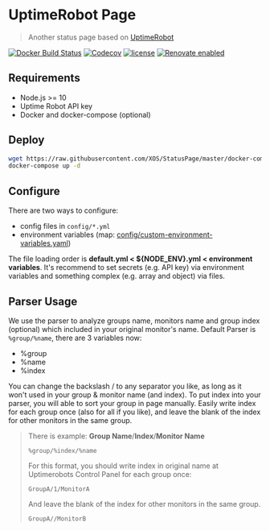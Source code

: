 # UptimeRobot Page

> Another status page based on [UptimeRobot](https://uptimerobot.com/)

[![Docker Build Status](https://img.shields.io/docker/build/giuem/uptimerobot-page.svg?style=flat-square)](https://hub.docker.com/r/nangle/status-page/)
[![Codecov](https://img.shields.io/codecov/c/github/giuem/uptimerobot-page.svg?style=flat-square)](https://codecov.io/gh/XOS/StatusPage)
[![license](https://img.shields.io/github/license/XOS/StatusPage.svg?style=flat-square)](https://github.com/XOS/StatusPage/blob/master/LICENSE)
[![Renovate enabled](https://img.shields.io/badge/renovate-enabled-brightgreen.svg?style=flat-square)](https://renovateapp.com/)


## Requirements

* Node.js >= 10
* Uptime Robot API key
* Docker and docker-compose (optional)

## Deploy

```bash
wget https://raw.githubusercontent.com/XOS/StatusPage/master/docker-compose.yml
docker-compose up -d
```

## Configure

There are two ways to configure:
* config files in `config/*.yml`
* environment variables (map: [config/custom-environment-variables.yaml](config/custom-environment-variables.yaml))

The file loading order is **default.yml < ${NODE_ENV}.yml < environment variables**.
It's recommend to set secrets (e.g. API key) via environment variables and something complex (e.g. array and object) via files.

## Parser Usage

We use the parser to analyze groups name, monitors name and group index (optional) which included in your original monitor's name. 
Default Parser is `%group/%name`, there are 3 variables now: 
  - %group
  - %name
  - %index 

You can change the backslash / to any separator you like, as long as it won't used in your group & monitor name (and index). 
To put index into your parser, you will able to sort your group in page manually. Easily write index for each group once (also for all if you like), and leave the blank of the index for other monitors in the same group.

> There is example:
> **Group Name**/**Index**/**Monitor Name**
> ```
> %group/%index/%name
> ```
> For this format, you should write index in original name at Uptimerobots Control Panel for each group once:
> ```
> GroupA/1/MonitorA
> ```
> And leave the blank of the index for other monitors in the same group.
> ```
> GroupA//MonitorB
> ```

